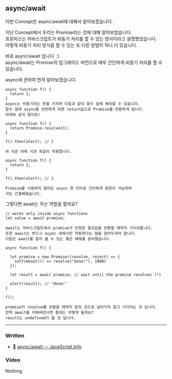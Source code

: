 ## async/await

이번 Concept은 async/await에 대해서 알아보겠습니다.<br>

지난 Concept에서 우리는 Promise라는 것에 대해 알아보았습니다.<br>
프로미스는 자바스크립트가 비동기 처리를 할 수 있는 방식이라고 설명했었습니다.<br>
이렇게 비동기 처리 방식을 할 수 있는 또 다른 방법이 하나 더 있습니다.<br>

바로 async/await 입니다. :)<br>
async/await는 Promise의 업그레이드 버전으로 매우 간단하게 비동기 처리를 할 수 있습니다.<br>

async에 관하여 먼저 알아보겠습니다.<br>

```
async function f() {
  return 1;
}
async는 비동기라는 뜻을 가지며 다음과 같이 함수 앞에 배치할 수 있습니다.
함수 앞에 async를 선언하게 되면 return값으로 Promise를 반환하게 됩니다.
아래와 같이 말이죠!

async function f() {
  return Promise.resolve(1);
}

f().then(alert); // 1

위 식은 아래 식과 똑같이 작용합니다.

async function f() {
  return 1;
}

f().then(alert); // 1

Promise를 사용하지 않아도 async 한 단어로 간단하게 표현이 가능하며
식도 간결해졌습니다.
```

그렇다면 await는 무슨 역할을 할까요?<br>

```
// works only inside async functions
let value = await promise;

await는 자바스크립트에서 promise가 안정된 결과값을 반환할 때까지 기다려줍니다.
또한 await는 반드시 async 내에서만 작동한다는 점을 알아두셔야 합니다.
다음은 await를 알아 볼 수 있는 좋은 예제를 준비했습니다.

async function f() {

  let promise = new Promise((resolve, reject) => {
    setTimeout(() => resolve("done!"), 1000)
  });

  let result = await promise; // wait until the promise resolves (*)

  alert(result); // "done!"
}

f();

promise가 resolve를 반환할 때까지 밑의 코드로 넘어가지 않고 기다리는 것 입니다.
만약 await를 지워버린다면 결과는 어떻게 될까요?
result는 undefined가 될 것 입니다.
```

---

### Written

- 📜 [async/await — JavaScript.Info](https://javascript.info/async-await)

### Video

Nothing
